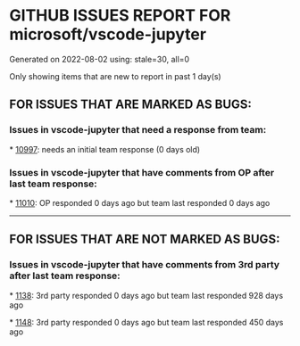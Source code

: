 
# GITHUB ISSUES REPORT FOR microsoft/vscode-jupyter


Generated on 2022-08-02 using: stale=30, all=0


Only showing items that are new to report in past 1 day(s)


## FOR ISSUES THAT ARE MARKED AS BUGS:


### Issues in vscode-jupyter that need a response from team:


\* [10997](https://github.com/microsoft/vscode-jupyter/issues/10997 "VScode Jupyter plugin - Display Dataframe as HTML table"): needs an initial team response (0 days old)

### Issues in vscode-jupyter that have comments from OP after last team response:


\* [11010](https://github.com/microsoft/vscode-jupyter/issues/11010 "Jupyter server restarts when the `ipynb` file is renamed"): OP responded 0 days ago but team last responded 0 days ago

---

## FOR ISSUES THAT ARE NOT MARKED AS BUGS:


### Issues in vscode-jupyter that have comments from 3rd party after last team response:


\* [1138](https://github.com/microsoft/vscode-jupyter/issues/1138 "Data Viewer/Variable Explorer support for non-array like objects (such as nested dicts)"): 3rd party responded 0 days ago but team last responded 928 days ago

\* [1148](https://github.com/microsoft/vscode-jupyter/issues/1148 "Spyder-Like variable explorer"): 3rd party responded 0 days ago but team last responded 450 days ago
